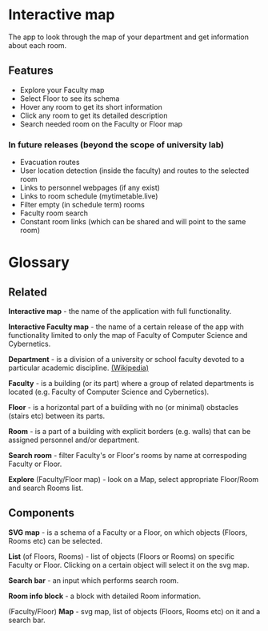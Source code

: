 # Interactive map

The app to look through the map of your department and get information about each room.

## Features
* Explore your Faculty map
* Select Floor to see its schema
* Hover any room to get its short information
* Click any room to get its detailed description
* Search needed room on the Faculty or Floor map

### In future releases (beyond the scope of university lab)
* Evacuation routes
* User location detection (inside the faculty) and routes to the selected room
* Links to personnel webpages (if any exist)
* Links to room schedule (mytimetable.live)
* Filter empty (in schedule term) rooms
* Faculty room search
* Constant room links (which can be shared and will point to the same room)


# Glossary

## Related
**Interactive map** - the name of the application with full functionality.

**Interactive Faculty map** - the name of a certain release of the app with functionality limited to only the map of Faculty of Computer Science and Cybernetics.

**Department** - is a division of a university or school faculty devoted to a particular academic discipline. [(Wikipedia)](https://en.wikipedia.org/wiki/Academic_department)

**Faculty** - is a building (or its part) where a group of related departments is located (e.g. Faculty of Computer Science and Cybernetics).

**Floor** - is a horizontal part of a building with no (or minimal) obstacles (stairs etc) between its parts.

**Room** - is a part of a building with explicit borders (e.g. walls) that can be assigned personnel and/or department.

**Search room** - filter Faculty's or Floor's rooms by name at correspoding Faculty or Floor.

**Explore** (Faculty/Floor map) - look on a Map, select appropriate Floor/Room and search Rooms list.

## Components
**SVG map** - is a schema of a Faculty or a Floor, on which objects (Floors, Rooms etc) can be selected.

**List** (of Floors, Rooms) - list of objects (Floors or Rooms) on specific Faculty or Floor. Clicking on a certain object will select it on the svg map.

**Search bar** - an input which performs search room.

**Room info block** - a block with detailed Room information.

(Faculty/Floor) **Map** - svg map, list of objects (Floors, Rooms etc) on it and a search bar.
